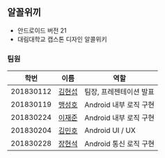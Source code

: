 ## 알꼴위끼
 - 안드로이드 버전 21
 - 대림대학교 캡스톤 디자인 알콜위키
 
### 팀원
| 학번 | 이름 | 역할 |
|------|------|------------|
|201830112|[김현섭](https://github.com/Tasty-Programmer)|팀장, 프레젠테이션 발표|
|201830119|[맹성호](https://github.com/Alpha-gone)|Android 내부 로직 구현|
|201830224|[이재준](https://github.com/DooNas)|Android 내부 로직 구현|
|201830204|[김민호](https://github.com/Mammom)|Android UI / UX|
|201830228|[장현석](https://github.com/NightRabbits)|Android 통신 로직 구현|
